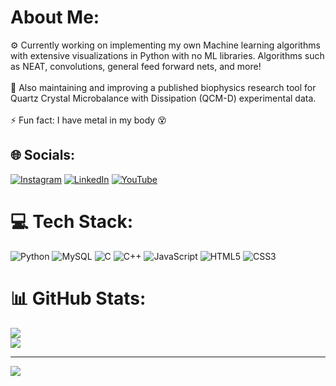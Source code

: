 <!--
**b-pardi/b-pardi** is a ✨ _special_ ✨ repository because its `README.md` (this file) appears on your GitHub profile.

Here are some ideas to get you started:

- 🔭 I’m currently working on ...
- 🌱 I’m currently learning ...
- 👯 I’m looking to collaborate on ...
- 🤔 I’m looking for help with ...
- 💬 Ask me about ...
- 📫 How to reach me: ...
- 😄 Pronouns: ...
- ⚡ Fun fact: ...
-->
# About Me:
⚙️ Currently working on implementing my own Machine learning algorithms with extensive visualizations in Python with no ML libraries. Algorithms such as NEAT, convolutions, general feed forward nets, and more!<br><br>🔧 Also maintaining and improving a published biophysics research tool for Quartz Crystal Microbalance with Dissipation (QCM-D) experimental data.<br><br>⚡ Fun fact: I have metal in my body 😵


## 🌐 Socials:
[![Instagram](https://img.shields.io/badge/Instagram-%23E4405F.svg?logo=Instagram&logoColor=white)](https://instagram.com/the_pardi_has_arrived) [![LinkedIn](https://img.shields.io/badge/LinkedIn-%230077B5.svg?logo=linkedin&logoColor=white)](https://linkedin.com/in/brandon-pardi) [![YouTube](https://img.shields.io/badge/YouTube-%23FF0000.svg?logo=YouTube&logoColor=white)](https://youtube.com/@UC2wHwVMEmCtOGsWfauyFDnA) 

# 💻 Tech Stack:
![Python](https://img.shields.io/badge/python-3670A0?style=for-the-badge&logo=python&logoColor=ffdd54) ![MySQL](https://img.shields.io/badge/mysql-4479A1.svg?style=for-the-badge&logo=mysql&logoColor=white) ![C](https://img.shields.io/badge/c-%2300599C.svg?style=for-the-badge&logo=c&logoColor=white) ![C++](https://img.shields.io/badge/c++-%2300599C.svg?style=for-the-badge&logo=c%2B%2B&logoColor=white) ![JavaScript](https://img.shields.io/badge/javascript-%23323330.svg?style=for-the-badge&logo=javascript&logoColor=%23F7DF1E) ![HTML5](https://img.shields.io/badge/html5-%23E34F26.svg?style=for-the-badge&logo=html5&logoColor=white) ![CSS3](https://img.shields.io/badge/css3-%231572B6.svg?style=for-the-badge&logo=css3&logoColor=white)
# 📊 GitHub Stats:
<!--![](https://github-readme-stats.vercel.app/api?username=b-pardi&theme=dark&hide_border=true&include_all_commits=true&count_private=false)<br/>-->
![](https://github-readme-streak-stats.herokuapp.com/?user=b-pardi&theme=dark&hide_border=true)<br/>
![](https://github-readme-stats.vercel.app/api/top-langs/?username=b-pardi&theme=dark&hide_border=true&include_all_commits=true&count_private=false&layout=compact)

---
[![](https://visitcount.itsvg.in/api?id=b-pardi&icon=0&color=0)](https://visitcount.itsvg.in)

<!-- Proudly created with GPRM ( https://gprm.itsvg.in ) -->
